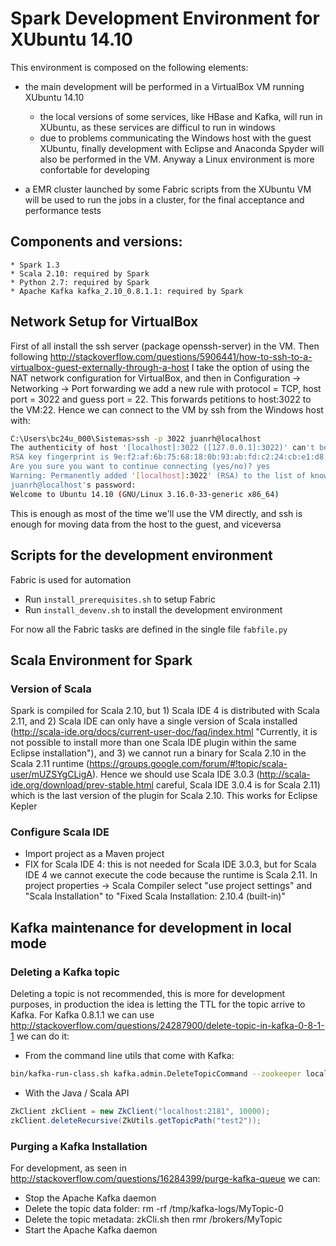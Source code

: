 # Spark Development Environment for XUbuntu 14.10
This environment is composed on the following elements:
 * the main development will be performed in a VirtualBox VM running XUbuntu 14.10
    - the local versions of some services, like HBase and Kafka, will run in XUbuntu, as these services are difficul to run in windows
    - due to problems communicating the Windows host with the guest XUbuntu, finally development with Eclipse and Anaconda Spyder will also be performed in the VM. Anyway a Linux environment is more confortable for developing

 * a EMR cluster launched by some Fabric scripts from the XUbuntu VM will be used to run the jobs in a cluster, for the final acceptance and performance tests

## Components and versions:
    * Spark 1.3
    * Scala 2.10: required by Spark
    * Python 2.7: required by Spark
    * Apache Kafka kafka_2.10_0.8.1.1: required by Spark
 
## Network Setup for VirtualBox
First of all install the ssh server (package openssh-server) in the VM. Then following http://stackoverflow.com/questions/5906441/how-to-ssh-to-a-virtualbox-guest-externally-through-a-host I take the option of using the NAT network configuration for VirtualBox, and then in Configuration -> Networking -> Port forwarding we add a new rule with protocol = TCP, host port = 3022 and guess port = 22. This forwards petitions to host:3022 to the VM:22. Hence we can connect to the VM by ssh from the Windows host with:

```bash
C:\Users\bc24u_000\Sistemas>ssh -p 3022 juanrh@localhost
The authenticity of host '[localhost]:3022 ([127.0.0.1]:3022)' can't be established.
RSA key fingerprint is 9e:f2:af:6b:75:68:18:0b:93:ab:fd:c2:24:cb:e1:d8.
Are you sure you want to continue connecting (yes/no)? yes
Warning: Permanently added '[localhost]:3022' (RSA) to the list of known hosts.
juanrh@localhost's password:
Welcome to Ubuntu 14.10 (GNU/Linux 3.16.0-33-generic x86_64)
```

This is enough as most of the time we'll use the VM directly, and ssh is enough for moving data from the host to the guest, and viceversa

## Scripts for the development environment
Fabric is used for automation
 * Run `install_prerequisites.sh` to setup Fabric
 * Run `install_devenv.sh` to install the development environment

 For now all the Fabric tasks are defined in the single file `fabfile.py`

## Scala Environment for Spark
### Version of Scala
Spark is compiled for Scala 2.10, but 1) Scala IDE 4 is distributed with Scala 2.11, and 2) Scala IDE can only
have a single version of Scala installed (http://scala-ide.org/docs/current-user-doc/faq/index.html "Currently,
it is not possible to install more than one Scala IDE plugin within the same Eclipse installation"), and 3)
we cannot run a binary for Scala 2.10 in the Scala 2.11 runtime (https://groups.google.com/forum/#!topic/scala-user/mUZSYgCLigA).
Hence we should use Scala IDE 3.0.3 (http://scala-ide.org/download/prev-stable.html careful, Scala IDE 3.0.4 is
for Scala 2.11) which is the last version of the plugin for Scala 2.10. This works for Eclipse Kepler

### Configure Scala IDE
- Import project as a Maven project
- FIX for Scala IDE 4: this is not needed for Scala IDE 3.0.3, but for Scala IDE 4 we cannot execute the
code because the runtime is Scala 2.11. In project properties -> Scala Compiler select "use project settings" and "Scala Installation" to
"Fixed Scala Installation: 2.10.4 (built-in)" 

## Kafka maintenance for development in local mode

### Deleting a Kafka topic
Deleting a topic is not recommended, this is more for development purposes, in production the idea is letting the TTL for the topic arrive to Kafka.
For Kafka 0.8.1.1 we can use http://stackoverflow.com/questions/24287900/delete-topic-in-kafka-0-8-1-1 we can do it:

 * From the command line utils that come with Kafka:
```bash
bin/kafka-run-class.sh kafka.admin.DeleteTopicCommand --zookeeper localhost:2181 --topic test
```
 
 * With the Java / Scala API
```java
ZkClient zkClient = new ZkClient("localhost:2181", 10000);
zkClient.deleteRecursive(ZkUtils.getTopicPath("test2"));
```
 
### Purging a Kafka Installation
For development, as seen in http://stackoverflow.com/questions/16284399/purge-kafka-queue we can:
 * Stop the Apache Kafka daemon
 * Delete the topic data folder: rm -rf /tmp/kafka-logs/MyTopic-0
 * Delete the topic metadata: zkCli.sh then rmr /brokers/MyTopic
 * Start the Apache Kafka daemon

